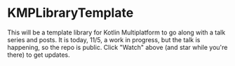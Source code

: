 # KMPLibraryTemplate

This will be a template library for Kotlin Multiplatform to go along with a talk series and posts. It is today, 11/5, a work in progress, but the talk is happening, so the repo is public. Click "Watch" above (and star while you're there) to get updates.
